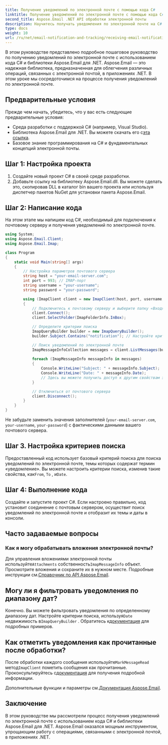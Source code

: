 ```yaml
---
title: Получение уведомлений по электронной почте с помощью кода C#
linktitle: Получение уведомлений по электронной почте с помощью кода C#
second_title: Aspose.Email .NET API обработки электронной почты
description: Научитесь получать уведомления по электронной почте на C# с помощью Aspose.Email для .NET. Приведен эффективный пример кода.
type: docs
weight: 10
url: /ru/net/email-notification-and-tracking/receiving-email-notifications-with-csharp-code/
---
```


В этом руководстве представлено подробное пошаговое руководство по получению уведомлений по электронной почте с использованием кода C# и библиотеки Aspose.Email для .NET. Aspose.Email — это надежная библиотека, предназначенная для облегчения различных операций, связанных с электронной почтой, в приложениях .NET. В этом уроке мы сосредоточимся на процессе получения уведомлений по электронной почте.

## Предварительные условия

Прежде чем начать, убедитесь, что у вас есть следующие предварительные условия:

- Среда разработки с поддержкой C# (например, Visual Studio).
-  Библиотека Aspose.Email для .NET. Вы можете скачать его с[эта ссылка](https://releases.aspose.com/email/net).
- Базовое знание программирования на C# и фундаментальных концепций электронной почты.

## Шаг 1: Настройка проекта

1. Создайте новый проект C# в своей среде разработки.
2. Добавьте ссылку на библиотеку Aspose.Email.dll. Вы можете сделать это, скопировав DLL в каталог bin вашего проекта или используя диспетчер пакетов NuGet для установки пакета Aspose.Email.

## Шаг 2: Написание кода

На этом этапе мы напишем код C#, необходимый для подключения к почтовому серверу и получения уведомлений по электронной почте.

```csharp
using System;
using Aspose.Email.Client;
using Aspose.Email.Imap;

class Program
{
    static void Main(string[] args)
    {
        // Настройка параметров почтового сервера
        string host = "your-email-server.com";
        int port = 993; // IMAP-порт
        string username = "your-username";
        string password = "your-password";

        using (ImapClient client = new ImapClient(host, port, username, password))
        {
            // Подключитесь к почтовому серверу и выберите папку «Входящие».
            client.Connect();
            client.SelectFolder(ImapFolderInfo.InBox);

            // Определите критерии поиска
            ImapQueryBuilder builder = new ImapQueryBuilder();
            builder.Subject.Contains("notification"); // Настройте критерии поиска

            // Поиск уведомлений по электронной почте
            ImapMessageInfoCollection messages = client.ListMessages(builder.GetQuery());
            
            foreach (ImapMessageInfo messageInfo in messages)
            {
                Console.WriteLine("Subject: " + messageInfo.Subject);
                Console.WriteLine("Date: " + messageInfo.Date);
                // Здесь вы можете получить доступ к другим свойствам электронной почты.
            }

            // Отключиться от почтового сервера
            client.Disconnect();
        }
    }
}
```

Не забудьте заменить значения заполнителей (`your-email-server.com`, `your-username`, `your-password`) с фактическими данными вашего почтового сервера.

## Шаг 3. Настройка критериев поиска

Предоставленный код использует базовый критерий поиска для поиска уведомлений по электронной почте, темы которых содержат термин «уведомление». Вы можете настроить критерии поиска, изменив такие свойства, как`From`, `To` , и`Date`.

## Шаг 4: Выполнение кода

Создайте и запустите проект C#. Если настроено правильно, код установит соединение с почтовым сервером, осуществит поиск уведомлений по электронной почте и отобразит их темы и даты в консоли.

## Часто задаваемые вопросы

### Как я могу обрабатывать вложения электронной почты?

 Для управления вложениями электронной почты используйте`Attachments` собственность`ImapMessageInfo` объект. Просмотрите вложения и сохраните их в нужном месте. Подробные инструкции см.[Справочник по API Aspose.Email](https://reference.aspose.com/email/net/).

## Могу ли я фильтровать уведомления по диапазону дат?

 Конечно. Вы можете фильтровать уведомления по определенному диапазону дат. Настройте критерии поиска, используя`Date` недвижимость в`ImapQueryBuilder` . Обратитесь к[документация](https://reference.aspose.com/email/net/aspose.email.clients.imap/imapquerybuilder/) для подробных примеров.

## Как отметить уведомления как прочитанные после обработки?

После обработки каждого сообщения используйте`MarkMessageRead` метод`ImapClient` пометить сообщения как прочитанные. Проконсультируйтесь с[документация](https://reference.aspose.com/email/net/aspose.email.clients.imap/imapclient/) для получения подробной информации.

 Дополнительные функции и параметры см.[Документация Aspose.Email](https://reference.aspose.com/email/net).

## Заключение

В этом руководстве мы рассмотрели процесс получения уведомлений по электронной почте с использованием кода C# и библиотеки Aspose.Email для .NET. Aspose.Email оказался мощным инструментом, упрощающим работу с операциями, связанными с электронной почтой, в приложениях .NET.
